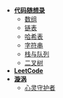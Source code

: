 <!-- _sidebar.md -->
<!-- 如果用了这种跳转方式就像是打开了子文件一样，进行了页面跳转，就不像一开始的单页面锚点那样了 -->

- [**代码随想录**](/README.md)
  - [数组](/Carl/array.md)
  - [链表](/Carl/chain.md)
  - [哈希表](/Carl/hash.md)
  - [字符串](/Carl/string.md)
  - [栈与队列](/Carl/stack.md)
  - [二叉树](/Carl/tree.md)
- [**LeetCode**](/LeetCode.md)
- [**漩涡**](/Other/README.md)
  - [心灵守护者](/Other/motto.md)

